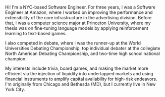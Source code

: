 Hi! I'm a NYC-based Software Engineer. For three years, I was a Software Engineer at Amazon, where I worked on improving the performance and extensibility of the core infrastructure in the advertising division. Before that, I was a computer science major at Princeton University, where my thesis was on fine-tuning language models by applying reinforcement learning to text-based games. 

I also competed in debate, where I was the runner-up at the World Universities Debating Championship, top individual debater at the collegiate North American Debating Championship, and two-time high school national champion. 

My interests include trivia, board games, and making the market more efficient via the injection of liquidity into undertapped markets and using financial instruments to amplify capital availability for high-risk endeavors. I'm originally from Chicago and Bethesda (MD), but I currently live in New York City.
